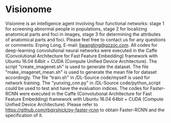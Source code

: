 # Visionome

Visionme is an intelligence agent involving four functional networks: stage 1 for screening abnormal people in populations, stage 2 for localizing anatomical parts and foci in images, stage 3 for determining the attributes of anatomical parts and foci.
Please feel free to contact us for any questions or comments: Erping Long, E-mail: liwangting@gzzoc.com.
All codes for deep-learning convolutional neural networks were executed in the Caffe (Convolutional Architecture for Fast Feature Embedding) framework with Ubuntu 16.04 64bit + CUDA (Compute Unified Device Architecture).
The script "create_imagenet.sh" is used to generate the dataset. The file "make_imagenet_mean.sh" is used to generate the mean file for dataset accordingly.
The file "train.sh" in /DL-Source code/myself is used for network training.
The "yunxing_cnn.py" in /DL-Source code/python_script could be used to test and have the evaluation indices.
The codes for Faster-RCNN were executed in the Caffe (Convolutional Architecture for Fast Feature Embedding) framework with Ubuntu 16.04 64bit + CUDA (Compute Unified Device Architecture). Please refer to https://github.com/rbgirshick/py-faster-rcnn to obtain Faster-RCNN and the specification of it.
